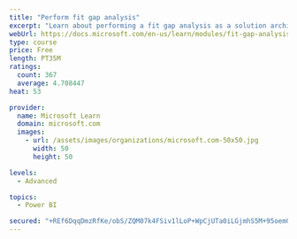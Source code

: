```yaml
---
title: "Perform fit gap analysis"
excerpt: "Learn about performing a fit gap analysis as a solution architect for Dynamics 365 and Microsoft Power Platform."
webUrl: https://docs.microsoft.com/en-us/learn/modules/fit-gap-analysis/
type: course
price: Free
length: PT35M
ratings:
  count: 367
  average: 4.708447
heat: 53

provider:
  name: Microsoft Learn
  domain: microsoft.com
  images:
    - url: /assets/images/organizations/microsoft.com-50x50.jpg
      width: 50
      height: 50

levels:
  - Advanced

topics:
  - Power BI

secured: "+REf6DqqDmzRfKe/obS/ZQM07k4FSiv1lLoP+WpCjUTa0iLGjmhS5M+95oemGREoPAXvCvHRGmZfcjBYXYOfwqMYT+ZLTJhsGuLTBo4QpLxOIco7eqQptzz72liG0SoJZSjvpCr8IIvDnodIitCxK2lwGlEMQdnU4CASFvjjLRs0W3wrsGOB12SbLPCJtSDCwi3oTNhb1d7njuf6zGtJxJvc1jQMqTLiMcAS6rMJKHIm7/adBAHzzK1EfcP7pKdcnrH9rLMe/BERIhe7aMhUUb0HY+5ZJwxkL3qlIk7JEhYsxhXBBvU8vz5bHXw7OcRdHndOvcxBGns/HyDBi66Ibq6vdf0uxe2SdPWBkzJcj4zT8zbXbLam4wqmQCk3jcxiKQnHQ5lmOe1R6BpEPbWAsJmZfgk0bT1zaqlO2YubF0E=;IvNw8KGyOQhssFMlsq6dzw=="
---
```


